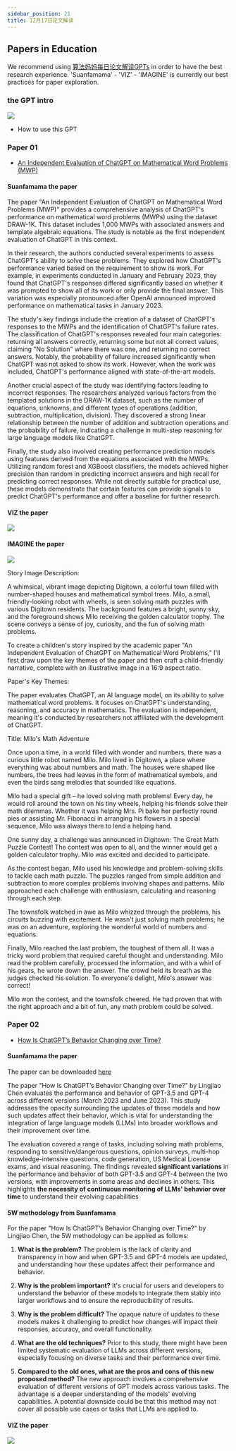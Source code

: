 ```yaml
---
sidebar_position: 21
title: 12月17日论文解读
---
```


## Papers in Education 

We recommend using [算法妈妈每日论文解读GPTs](https://chat.openai.com/g/g-d85WVbueb-suan-fa-ma-ma-mei-ri-lun-wen-jie-du) in order to have the best research experience. 'Suanfamama' - 'VIZ' - 'IMAGINE' is currently our best practices for paper exploration.

### the GPT intro

![](./20231216/gpt/how.png)
* How to use this GPT

### Paper 01
* [An Independent Evaluation of ChatGPT on Mathematical Word Problems (MWP)](https://ar5iv.org/abs/2302.13814)

#### Suanfamama the paper
The paper "An Independent Evaluation of ChatGPT on Mathematical Word Problems (MWP)" provides a comprehensive analysis of ChatGPT's performance on mathematical word problems (MWPs) using the dataset DRAW-1K. This dataset includes 1,000 MWPs with associated answers and template algebraic equations. The study is notable as the first independent evaluation of ChatGPT in this context​​​​.

In their research, the authors conducted several experiments to assess ChatGPT's ability to solve these problems. They explored how ChatGPT's performance varied based on the requirement to show its work. For example, in experiments conducted in January and February 2023, they found that ChatGPT's responses differed significantly based on whether it was prompted to show all of its work or only provide the final answer. This variation was especially pronounced after OpenAI announced improved performance on mathematical tasks in January 2023​​.

The study's key findings include the creation of a dataset of ChatGPT's responses to the MWPs and the identification of ChatGPT's failure rates. The classification of ChatGPT's responses revealed four main categories: returning all answers correctly, returning some but not all correct values, claiming "No Solution" where there was one, and returning no correct answers. Notably, the probability of failure increased significantly when ChatGPT was not asked to show its work. However, when the work was included, ChatGPT's performance aligned with state-of-the-art models​​.

Another crucial aspect of the study was identifying factors leading to incorrect responses. The researchers analyzed various factors from the templated solutions in the DRAW-1K dataset, such as the number of equations, unknowns, and different types of operations (addition, subtraction, multiplication, division). They discovered a strong linear relationship between the number of addition and subtraction operations and the probability of failure, indicating a challenge in multi-step reasoning for large language models like ChatGPT​​.

Finally, the study also involved creating performance prediction models using features derived from the equations associated with the MWPs. Utilizing random forest and XGBoost classifiers, the models achieved higher precision than random in predicting incorrect answers and high recall for predicting correct responses. While not directly suitable for practical use, these models demonstrate that certain features can provide signals to predict ChatGPT's performance and offer a baseline for further research.

#### VIZ the paper
![](./20231217/fig.1.png)

#### IMAGINE the paper
![](./20231217/story.1.png)

Story Image Description:

A whimsical, vibrant image depicting Digitown, a colorful town filled with number-shaped houses and mathematical symbol trees.
Milo, a small, friendly-looking robot with wheels, is seen solving math puzzles with various Digitown residents.
The background features a bright, sunny sky, and the foreground shows Milo receiving the golden calculator trophy.
The scene conveys a sense of joy, curiosity, and the fun of solving math problems.

To create a children's story inspired by the academic paper "An Independent Evaluation of ChatGPT on Mathematical Word Problems," I'll first draw upon the key themes of the paper and then craft a child-friendly narrative, complete with an illustrative image in a 16:9 aspect ratio.

Paper's Key Themes:

The paper evaluates ChatGPT, an AI language model, on its ability to solve mathematical word problems. It focuses on ChatGPT's understanding, reasoning, and accuracy in mathematics. The evaluation is independent, meaning it's conducted by researchers not affiliated with the development of ChatGPT.

Title: Milo's Math Adventure

Once upon a time, in a world filled with wonder and numbers, there was a curious little robot named Milo. Milo lived in Digitown, a place where everything was about numbers and math. The houses were shaped like numbers, the trees had leaves in the form of mathematical symbols, and even the birds sang melodies that sounded like equations.

Milo had a special gift – he loved solving math problems! Every day, he would roll around the town on his tiny wheels, helping his friends solve their math dilemmas. Whether it was helping Mrs. Pi bake her perfectly round pies or assisting Mr. Fibonacci in arranging his flowers in a special sequence, Milo was always there to lend a helping hand.

One sunny day, a challenge was announced in Digitown: The Great Math Puzzle Contest! The contest was open to all, and the winner would get a golden calculator trophy. Milo was excited and decided to participate.

As the contest began, Milo used his knowledge and problem-solving skills to tackle each math puzzle. The puzzles ranged from simple addition and subtraction to more complex problems involving shapes and patterns. Milo approached each challenge with enthusiasm, calculating and reasoning through each step.

The townsfolk watched in awe as Milo whizzed through the problems, his circuits buzzing with excitement. He wasn't just solving math problems; he was on an adventure, exploring the wonderful world of numbers and equations.

Finally, Milo reached the last problem, the toughest of them all. It was a tricky word problem that required careful thought and understanding. Milo read the problem carefully, processed the information, and with a whirl of his gears, he wrote down the answer. The crowd held its breath as the judges checked his solution. To everyone's delight, Milo's answer was correct!

Milo won the contest, and the townsfolk cheered. He had proven that with the right approach and a bit of fun, any math problem could be solved.

### Paper 02
* [How Is ChatGPT’s Behavior Changing over Time?](https://ar5iv.labs.arxiv.org/html/2307.09009)

#### Suanfamama the paper
The paper can be downloaded [here](https://ar5iv.labs.arxiv.org/html/2307.09009)

The paper "How Is ChatGPT’s Behavior Changing over Time?" by Lingjiao Chen evaluates the performance and behavior of GPT-3.5 and GPT-4 across different versions (March 2023 and June 2023)​​​​. This study addresses the opacity surrounding the updates of these models and how such updates affect their behavior, which is vital for understanding the integration of large language models (LLMs) into broader workflows and their improvement over time​​.

The evaluation covered a range of tasks, including solving math problems, responding to sensitive/dangerous questions, opinion surveys, multi-hop knowledge-intensive questions, code generation, US Medical License exams, and visual reasoning. The findings revealed **significant variations** in the performance and behavior of both GPT-3.5 and GPT-4 between the two versions, with improvements in some areas and declines in others. This highlights **the necessity of continuous monitoring of LLMs' behavior over time** to understand their evolving capabilities

#### 5W methodology from Suanfamama
For the paper "How Is ChatGPT’s Behavior Changing over Time?" by Lingjiao Chen, the 5W methodology can be applied as follows:

1. **What is the problem?**
   The problem is the lack of clarity and transparency in how and when GPT-3.5 and GPT-4 models are updated, and understanding how these updates affect their performance and behavior.

2. **Why is the problem important?**
   It's crucial for users and developers to understand the behavior of these models to integrate them stably into larger workflows and to ensure the reproducibility of results.

3. **Why is the problem difficult?**
   The opaque nature of updates to these models makes it challenging to predict how changes will impact their responses, accuracy, and overall functionality.

4. **What are the old techniques?**
   Prior to this study, there might have been limited systematic evaluation of LLMs across different versions, especially focusing on diverse tasks and their performance over time.

5. **Compared to the old ones, what are the pros and cons of this new proposed method?**
   The new approach involves a comprehensive evaluation of different versions of GPT models across various tasks. The advantage is a deeper understanding of the models' evolving capabilities. A potential downside could be that this method may not cover all possible use cases or tasks that LLMs are applied to.

#### VIZ the paper
![](./20231217/fig.2.png)